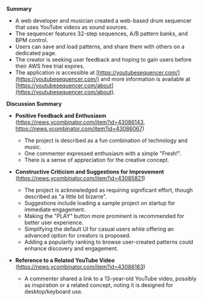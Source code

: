 **Summary**

*   A web developer and musician created a web-based drum sequencer that uses YouTube videos as sound sources.
*   The sequencer features 32-step sequences, A/B pattern banks, and BPM control.
*   Users can save and load patterns, and share them with others on a dedicated page.
*   The creator is seeking user feedback and hoping to gain users before their AWS free trial expires.
*   The application is accessible at [https://youtubesequencer.com/](https://youtubesequencer.com/) and more information is available at [https://youtubesequencer.com/about](https://youtubesequencer.com/about).

**Discussion Summary**

*   **Positive Feedback and Enthusiasm** (https://news.ycombinator.com/item?id=43086143, https://news.ycombinator.com/item?id=43086067)
    *   The project is described as a fun combination of technology and music.
    *   One commenter expressed enthusiasm with a simple "Fresh!".
    *   There is a sense of appreciation for the creative concept.

*   **Constructive Criticism and Suggestions for Improvement** (https://news.ycombinator.com/item?id=43085821)
    *   The project is acknowledged as requiring significant effort, though described as "a little bit bizarre".
    *   Suggestions include loading a sample project on startup for immediate engagement.
    *   Making the "PLAY" button more prominent is recommended for better user experience.
    *   Simplifying the default UI for casual users while offering an advanced option for creators is proposed.
    *   Adding a popularity ranking to browse user-created patterns could enhance discovery and engagement.

*   **Reference to a Related YouTube Video** (https://news.ycombinator.com/item?id=43086163)
    *   A commenter shared a link to a 13-year-old YouTube video, possibly as inspiration or a related concept, noting it is designed for desktop/keyboard use.